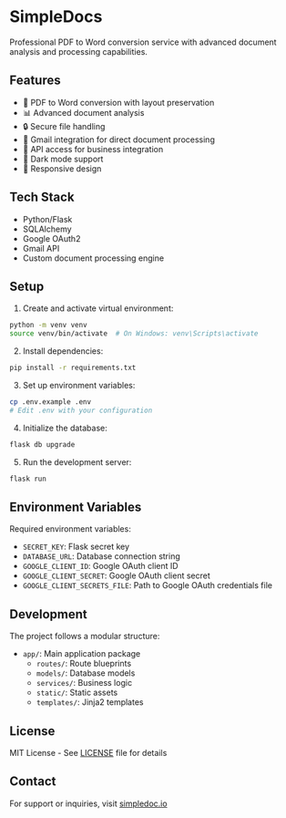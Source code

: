 # SimpleDocs

Professional PDF to Word conversion service with advanced document analysis and processing capabilities.

## Features

- 🔄 PDF to Word conversion with layout preservation
- 📊 Advanced document analysis
- 🔒 Secure file handling
- 📧 Gmail integration for direct document processing
- 🔑 API access for business integration
- 🌙 Dark mode support
- 📱 Responsive design

## Tech Stack

- Python/Flask
- SQLAlchemy
- Google OAuth2
- Gmail API
- Custom document processing engine

## Setup

1. Create and activate virtual environment:
```bash
python -m venv venv
source venv/bin/activate  # On Windows: venv\Scripts\activate
```

2. Install dependencies:
```bash
pip install -r requirements.txt
```

3. Set up environment variables:
```bash
cp .env.example .env
# Edit .env with your configuration
```

4. Initialize the database:
```bash
flask db upgrade
```

5. Run the development server:
```bash
flask run
```

## Environment Variables

Required environment variables:
- `SECRET_KEY`: Flask secret key
- `DATABASE_URL`: Database connection string
- `GOOGLE_CLIENT_ID`: Google OAuth client ID
- `GOOGLE_CLIENT_SECRET`: Google OAuth client secret
- `GOOGLE_CLIENT_SECRETS_FILE`: Path to Google OAuth credentials file

## Development

The project follows a modular structure:
- `app/`: Main application package
  - `routes/`: Route blueprints
  - `models/`: Database models
  - `services/`: Business logic
  - `static/`: Static assets
  - `templates/`: Jinja2 templates

## License

MIT License - See [LICENSE](LICENSE) file for details

## Contact

For support or inquiries, visit [simpledoc.io](https://www.simpledoc.io)
